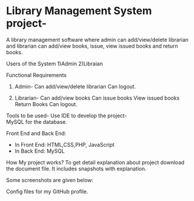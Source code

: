 # Library Management System project-
 A library management software where admin can add/view/delete librarian and librarian can add/view books, issue, view issued books and return books.

Users of the System
1)Admin
2)Libraian

Functional Requirements
1. Admin- Can add/view/delete librarian
Can logout.

2. Librarian- Can add/view books Can issue books View issued books
Return Books
Can logout.

Tools to be used-
Use IDE to develop the project-  
MySQL for the database.

Front End and Back End:
- In Front End: HTML,CSS,PHP, JavaScript
- In Back End: MySQL

How  My project works?
To get detail explanation about project download the document file. It includes snapshots with explanation.

Some screenshots are given below:

Config files for my GitHub profile.
